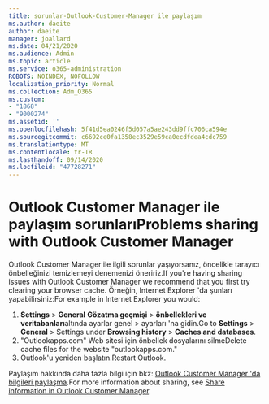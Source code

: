 ```yaml
---
title: sorunlar-Outlook-Customer-Manager ile paylaşım
ms.author: daeite
author: daeite
manager: joallard
ms.date: 04/21/2020
ms.audience: Admin
ms.topic: article
ms.service: o365-administration
ROBOTS: NOINDEX, NOFOLLOW
localization_priority: Normal
ms.collection: Adm_O365
ms.custom:
- "1868"
- "9000274"
ms.assetid: ''
ms.openlocfilehash: 5f41d5ea0246f5d057a5ae243dd9ffc706ca594e
ms.sourcegitcommit: c6692ce0fa1358ec3529e59ca0ecdfdea4cdc759
ms.translationtype: MT
ms.contentlocale: tr-TR
ms.lasthandoff: 09/14/2020
ms.locfileid: "47728271"
---
```

# <a name="problems-sharing-with-outlook-customer-manager"></a><span data-ttu-id="c175d-102">Outlook Customer Manager ile paylaşım sorunları</span><span class="sxs-lookup"><span data-stu-id="c175d-102">Problems sharing with Outlook Customer Manager</span></span>

<span data-ttu-id="c175d-103">Outlook Customer Manager ile ilgili sorunlar yaşıyorsanız, öncelikle tarayıcı önbelleğinizi temizlemeyi denemenizi öneririz.</span><span class="sxs-lookup"><span data-stu-id="c175d-103">If you're having sharing issues with Outlook Customer Manager we recommend that you first try clearing your browser cache.</span></span> <span data-ttu-id="c175d-104">Örneğin, Internet Explorer 'da şunları yapabilirsiniz:</span><span class="sxs-lookup"><span data-stu-id="c175d-104">For example in Internet Explorer you would:</span></span>

1. <span data-ttu-id="c175d-105">**Settings**  >  **General** **Gözatma geçmişi**  >  **önbellekleri ve veritabanları**altında ayarlar genel > ayarları 'na gidin.</span><span class="sxs-lookup"><span data-stu-id="c175d-105">Go to **Settings** > **General** > Settings under **Browsing history** > **Caches and databases**.</span></span>
2. <span data-ttu-id="c175d-106">"Outlookapps.com" Web sitesi için önbellek dosyalarını silme</span><span class="sxs-lookup"><span data-stu-id="c175d-106">Delete cache files for the website "outlookapps.com."</span></span>
3. <span data-ttu-id="c175d-107">Outlook'u yeniden başlatın.</span><span class="sxs-lookup"><span data-stu-id="c175d-107">Restart Outlook.</span></span>

<span data-ttu-id="c175d-108">Paylaşım hakkında daha fazla bilgi için bkz: [Outlook Customer Manager 'da bilgileri paylaşma](https://support.office.com/article/4f26cc69-67da-4cd5-b344-02d1a4799310%20).</span><span class="sxs-lookup"><span data-stu-id="c175d-108">For more information about sharing, see [Share information in Outlook Customer Manager](https://support.office.com/article/4f26cc69-67da-4cd5-b344-02d1a4799310%20).</span></span>